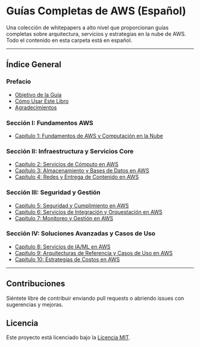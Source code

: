 # Guías Completas de AWS (Español)

Una colección de whitepapers a alto nivel que proporcionan guías completas sobre arquitectura, servicios y estrategias en la nube de AWS.  
Todo el contenido en esta carpeta está en español.

---

## Índice General

### Prefacio
- [Objetivo de la Guía](objetivo-de-la-guia.md)  
- [Cómo Usar Este Libro](como-usar-este-libro.md)  
- [Agradecimientos](agradecimientos.md)  

### Sección I: Fundamentos AWS
- [Capítulo 1: Fundamentos de AWS y Computación en la Nube](fundamentos-de-aws-y-computacion-en-la-nube.md)  

### Sección II: Infraestructura y Servicios Core
- [Capítulo 2: Servicios de Cómputo en AWS](servicios-de-computo-en-aws.md)  
- [Capítulo 3: Almacenamiento y Bases de Datos en AWS](almacenamiento-y-bases-de-datos-en-aws.md)  
- [Capítulo 4: Redes y Entrega de Contenido en AWS](redes-y-entrega-de-contenido-en-aws.md)  

### Sección III: Seguridad y Gestión
- [Capítulo 5: Seguridad y Cumplimiento en AWS](seguridad-y-cumplimiento-en-aws.md)  
- [Capítulo 6: Servicios de Integración y Orquestación en AWS](servicios-de-integracion-y-orquestacion-en-aws.md)  
- [Capítulo 7: Monitoreo y Gestión en AWS](monitoreo-y-gestion-en-aws.md)  

### Sección IV: Soluciones Avanzadas y Casos de Uso
- [Capítulo 8: Servicios de IA/ML en AWS](servicios-de-ia-ml-en-aws.md)  
- [Capítulo 9: Arquitecturas de Referencia y Casos de Uso en AWS](arquitecturas-de-referencia-y-casos-de-uso-en-aws.md)  
- [Capítulo 10: Estrategias de Costos en AWS](estrategias-de-costos-en-aws.md)  

---

## Contribuciones
Siéntete libre de contribuir enviando pull requests o abriendo issues con sugerencias y mejoras.

## Licencia
Este proyecto está licenciado bajo la [Licencia MIT](../LICENSE).
